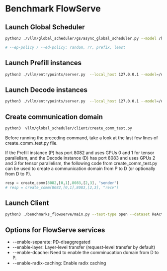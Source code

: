 # Benchmark FlowServe

## Launch Global Scheduler
```bash
python3 ./vllm/global_scheduler/gs/async_global_scheduler.py --model /home/jovyan/models/Llama-2-13b-hf/ --ep-policy random --ed-policy random

# --ep-policy / --ed-policy: random, rr, prefix, least
```

## Launch Prefill instances
```bash
python3 ./vllm/entrypoints/server.py  --local_host 127.0.0.1 --model=/data/zhaoyiyang/Llama-2-7B-fp16/ --local_port 8082 --worker-use-ray  --tensor-parallel-size 2 --block-size 16 --enable-separate --role=prompt --enable-direct --enable-layer --enable-dcache --enable-radix-caching 
```

## Launch Decode instances
```bash
python3 ./vllm/entrypoints/server.py  --local_host 127.0.0.1 --model=/data/zhaoyiyang/Llama-2-7B-fp16/ --local_port 8083 --worker-use-ray  --tensor-parallel-size 2 --block-size 16 --enable-separate --role=decoder --enable-direct  --enable-layer  --enable-dcache --enable-radix-caching 
```

## Create communication domain

```bash
python3  vllm/global_scheduler/client/create_comm_test.py
```
Before running the preceding command, take a look at the last few lines of create_comm_test.py file.

If the Prefill instance (P) has port 8082 and uses GPUs 0 and 1 for tensor parallelism, and the Decode instance (D) has port 8083 and uses GPUs 2 and 3 for tensor parallelism, the following code from create_comm_test.py can be used to create a communication domain from P to D (or optionally from D to P).

```python
resp = create_comm(8082,[0,1],8083,[2,3], "sender")
# resp = create_comm(8082,[0,1],8083,[2,3], "recv")
```

## Launch Client
```bash
python3 ./benchmarks_flowserve/main.py --test-type open --dataset ReAct --request-rate 12.8 --num-requests 256
```

## Options for FlowServe services

- --enable-separate: PD-disaggregated
- --enable-layer: Layer-level transfer (request-level transfer by default)
- --enable-dcache: Need to enable the comminucation domain from D to P.
- --enable-radix-caching: Enable radix caching